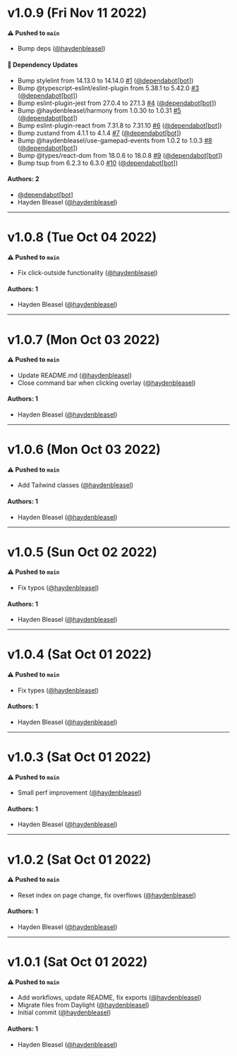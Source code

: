 # v1.0.9 (Fri Nov 11 2022)

#### ⚠️ Pushed to `main`

- Bump deps ([@haydenbleasel](https://github.com/haydenbleasel))

#### 🔩 Dependency Updates

- Bump stylelint from 14.13.0 to 14.14.0 [#1](https://github.com/haydenbleasel/command-bar/pull/1) ([@dependabot[bot]](https://github.com/dependabot[bot]))
- Bump @typescript-eslint/eslint-plugin from 5.38.1 to 5.42.0 [#3](https://github.com/haydenbleasel/command-bar/pull/3) ([@dependabot[bot]](https://github.com/dependabot[bot]))
- Bump eslint-plugin-jest from 27.0.4 to 27.1.3 [#4](https://github.com/haydenbleasel/command-bar/pull/4) ([@dependabot[bot]](https://github.com/dependabot[bot]))
- Bump @haydenbleasel/harmony from 1.0.30 to 1.0.31 [#5](https://github.com/haydenbleasel/command-bar/pull/5) ([@dependabot[bot]](https://github.com/dependabot[bot]))
- Bump eslint-plugin-react from 7.31.8 to 7.31.10 [#6](https://github.com/haydenbleasel/command-bar/pull/6) ([@dependabot[bot]](https://github.com/dependabot[bot]))
- Bump zustand from 4.1.1 to 4.1.4 [#7](https://github.com/haydenbleasel/command-bar/pull/7) ([@dependabot[bot]](https://github.com/dependabot[bot]))
- Bump @haydenbleasel/use-gamepad-events from 1.0.2 to 1.0.3 [#8](https://github.com/haydenbleasel/command-bar/pull/8) ([@dependabot[bot]](https://github.com/dependabot[bot]))
- Bump @types/react-dom from 18.0.6 to 18.0.8 [#9](https://github.com/haydenbleasel/command-bar/pull/9) ([@dependabot[bot]](https://github.com/dependabot[bot]))
- Bump tsup from 6.2.3 to 6.3.0 [#10](https://github.com/haydenbleasel/command-bar/pull/10) ([@dependabot[bot]](https://github.com/dependabot[bot]))

#### Authors: 2

- [@dependabot[bot]](https://github.com/dependabot[bot])
- Hayden Bleasel ([@haydenbleasel](https://github.com/haydenbleasel))

---

# v1.0.8 (Tue Oct 04 2022)

#### ⚠️ Pushed to `main`

- Fix click-outside functionality ([@haydenbleasel](https://github.com/haydenbleasel))

#### Authors: 1

- Hayden Bleasel ([@haydenbleasel](https://github.com/haydenbleasel))

---

# v1.0.7 (Mon Oct 03 2022)

#### ⚠️ Pushed to `main`

- Update README.md ([@haydenbleasel](https://github.com/haydenbleasel))
- Close command bar when clicking overlay ([@haydenbleasel](https://github.com/haydenbleasel))

#### Authors: 1

- Hayden Bleasel ([@haydenbleasel](https://github.com/haydenbleasel))

---

# v1.0.6 (Mon Oct 03 2022)

#### ⚠️ Pushed to `main`

- Add Tailwind classes ([@haydenbleasel](https://github.com/haydenbleasel))

#### Authors: 1

- Hayden Bleasel ([@haydenbleasel](https://github.com/haydenbleasel))

---

# v1.0.5 (Sun Oct 02 2022)

#### ⚠️ Pushed to `main`

- Fix typos ([@haydenbleasel](https://github.com/haydenbleasel))

#### Authors: 1

- Hayden Bleasel ([@haydenbleasel](https://github.com/haydenbleasel))

---

# v1.0.4 (Sat Oct 01 2022)

#### ⚠️ Pushed to `main`

- Fix types ([@haydenbleasel](https://github.com/haydenbleasel))

#### Authors: 1

- Hayden Bleasel ([@haydenbleasel](https://github.com/haydenbleasel))

---

# v1.0.3 (Sat Oct 01 2022)

#### ⚠️ Pushed to `main`

- Small perf improvement ([@haydenbleasel](https://github.com/haydenbleasel))

#### Authors: 1

- Hayden Bleasel ([@haydenbleasel](https://github.com/haydenbleasel))

---

# v1.0.2 (Sat Oct 01 2022)

#### ⚠️ Pushed to `main`

- Reset index on page change, fix overflows ([@haydenbleasel](https://github.com/haydenbleasel))

#### Authors: 1

- Hayden Bleasel ([@haydenbleasel](https://github.com/haydenbleasel))

---

# v1.0.1 (Sat Oct 01 2022)

#### ⚠️ Pushed to `main`

- Add workflows, update README, fix exports ([@haydenbleasel](https://github.com/haydenbleasel))
- Migrate files from Daylight ([@haydenbleasel](https://github.com/haydenbleasel))
- Initial commit ([@haydenbleasel](https://github.com/haydenbleasel))

#### Authors: 1

- Hayden Bleasel ([@haydenbleasel](https://github.com/haydenbleasel))
